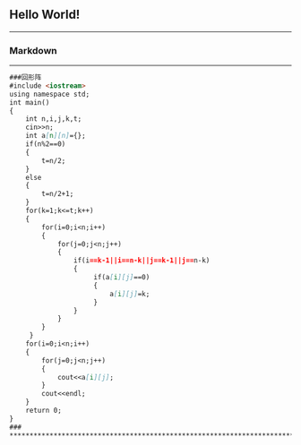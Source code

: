 ## Hello World!
********************************************************************************************
### Markdown
********************************************************************************************
```markdown
###回形阵
#include <iostream>
using namespace std;
int main()
{
    int n,i,j,k,t;
    cin>>n;
    int a[n][n]={};
    if(n%2==0)
    {
        t=n/2;
    }
    else
    {
        t=n/2+1;
    }
    for(k=1;k<=t;k++)
    {
        for(i=0;i<n;i++)
        {
            for(j=0;j<n;j++)
            {
                if(i==k-1||i==n-k||j==k-1||j==n-k)
                {
                     if(a[i][j]==0)
                     {
                         a[i][j]=k;
                     }
                }
            }
        }
     }
    for(i=0;i<n;i++)
    {
        for(j=0;j<n;j++)
        {
            cout<<a[i][j];
        }
        cout<<endl;
    }
    return 0;
}
###
**********************************************************************************************
